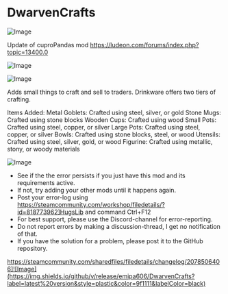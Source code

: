 # DwarvenCrafts

![Image](https://i.imgur.com/buuPQel.png)

Update of cuproPandas mod
https://ludeon.com/forums/index.php?topic=13400.0

![Image](https://i.imgur.com/pufA0kM.png)

	
![Image](https://i.imgur.com/Z4GOv8H.png)


Adds small things to craft and sell to traders. Drinkware offers two tiers of crafting.

Items Added:
Metal Goblets: Crafted using steel, silver, or gold
Stone Mugs: Crafted using stone blocks
Wooden Cups: Crafted using wood
Small Pots: Crafted using steel, copper, or silver
Large Pots: Crafted using steel, copper, or silver
Bowls: Crafted using stone blocks, steel, or wood
Utensils: Crafted using steel, silver, gold, or wood
Figurine: Crafted using metallic, stony, or woody materials


![Image](https://i.imgur.com/PwoNOj4.png)



-  See if the the error persists if you just have this mod and its requirements active.
-  If not, try adding your other mods until it happens again.
-  Post your error-log using https://steamcommunity.com/workshop/filedetails/?id=818773962]HugsLib and command Ctrl+F12
-  For best support, please use the Discord-channel for error-reporting.
-  Do not report errors by making a discussion-thread, I get no notification of that.
-  If you have the solution for a problem, please post it to the GitHub repository.



https://steamcommunity.com/sharedfiles/filedetails/changelog/2078506406]![Image](https://img.shields.io/github/v/release/emipa606/DwarvenCrafts?label=latest%20version&style=plastic&color=9f1111&labelColor=black)


